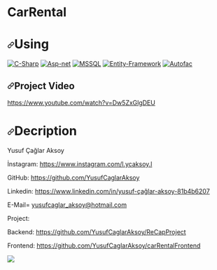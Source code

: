 # CarRental

<h1><a id="user-content-using" class="anchor" aria-hidden="true" href="#using"><svg class="octicon octicon-link" viewBox="0 0 16 16" version="1.1" width="16" height="16" aria-hidden="true"><path fill-rule="evenodd" d="M7.775 3.275a.75.75 0 001.06 1.06l1.25-1.25a2 2 0 112.83 2.83l-2.5 2.5a2 2 0 01-2.83 0 .75.75 0 00-1.06 1.06 3.5 3.5 0 004.95 0l2.5-2.5a3.5 3.5 0 00-4.95-4.95l-1.25 1.25zm-4.69 9.64a2 2 0 010-2.83l2.5-2.5a2 2 0 012.83 0 .75.75 0 001.06-1.06 3.5 3.5 0 00-4.95 0l-2.5 2.5a3.5 3.5 0 004.95 4.95l1.25-1.25a.75.75 0 00-1.06-1.06l-1.25 1.25a2 2 0 01-2.83 0z"></path></svg></a>Using</h1>

<p><a href="https://docs.microsoft.com/en-us/dotnet/csharp/" rel="nofollow"><img src="https://camo.githubusercontent.com/dd433625a6e00049c26f08143705ff9e32d5da44f503f1be133664b11e37e34b/68747470733a2f2f696d672e736869656c64732e696f2f62616467652f432532332d3233393132303f7374796c653d666f722d7468652d6261646765266c6f676f3d632d7368617270266c6f676f436f6c6f723d7768697465" alt="C-Sharp" data-canonical-src="https://img.shields.io/badge/C%23-239120?style=for-the-badge&amp;logo=c-sharp&amp;logoColor=white" style="max-width:100%;"></a>
<a href="https://dotnet.microsoft.com/apps/aspnet" rel="nofollow"><img src="https://camo.githubusercontent.com/d2eedef86b5c7700ce36b271700d22a225ed80deb882f1bc627b0b1d3543dd3f/68747470733a2f2f696d672e736869656c64732e696f2f62616467652f4153502e4e45542d3543324439313f7374796c653d666f722d7468652d6261646765266c6f676f3d2e6e6574266c6f676f436f6c6f723d7768697465" alt="Asp-net" data-canonical-src="https://img.shields.io/badge/ASP.NET-5C2D91?style=for-the-badge&amp;logo=.net&amp;logoColor=white" style="max-width:100%;"></a>
<a href="https://www.microsoft.com/en-us/sql-server/sql-server-2019?rtc=2" rel="nofollow"><img src="https://camo.githubusercontent.com/4c4e18333e9f48e9f6f4190e08dee3957c75b531a2bb78e9bfe33cbdcf99cdd4/68747470733a2f2f696d672e736869656c64732e696f2f62616467652f4d5353514c2d3030343838303f7374796c653d666f722d7468652d6261646765266c6f676f3d6d6963726f736f66742d73716c2d736572766572266c6f676f436f6c6f723d7768697465" alt="MSSQL" data-canonical-src="https://img.shields.io/badge/MSSQL-004880?style=for-the-badge&amp;logo=microsoft-sql-server&amp;logoColor=white" style="max-width:100%;"></a>
<a href="https://docs.microsoft.com/en-us/ef/" rel="nofollow"><img src="https://camo.githubusercontent.com/1d5fe1015065a89592443eb419d5974655ffbe17c2d9a1e51c73bd0ad9a357ba/68747470733a2f2f696d672e736869656c64732e696f2f62616467652f456e746974792532304672616d65776f726b2d3030343838303f7374796c653d666f722d7468652d6261646765266c6f676f3d6e75676574266c6f676f436f6c6f723d7768697465" alt="Entity-Framework" data-canonical-src="https://img.shields.io/badge/Entity%20Framework-004880?style=for-the-badge&amp;logo=nuget&amp;logoColor=white" style="max-width:100%;"></a>
<a href="https://autofac.org/" rel="nofollow"><img src="https://camo.githubusercontent.com/660a4e0e53571f8f593a56df74573cb8f09777268a87305057363a9b38a3dd59/68747470733a2f2f696d672e736869656c64732e696f2f62616467652f4175746f6661632d3030343838303f7374796c653d666f722d7468652d6261646765266c6f676f3d6e75676574266c6f676f436f6c6f723d7768697465" alt="Autofac" data-canonical-src="https://img.shields.io/badge/Autofac-004880?style=for-the-badge&amp;logo=nuget&amp;logoColor=white" style="max-width:100%;"></a></p>

<h2><a id="user-content-projects-youtube-video-" class="anchor" aria-hidden="true" href="#projects-youtube-video-"><svg class="octicon octicon-link" viewBox="0 0 16 16" version="1.1" width="16" height="16" aria-hidden="true"><path fill-rule="evenodd" d="M7.775 3.275a.75.75 0 001.06 1.06l1.25-1.25a2 2 0 112.83 2.83l-2.5 2.5a2 2 0 01-2.83 0 .75.75 0 00-1.06 1.06 3.5 3.5 0 004.95 0l2.5-2.5a3.5 3.5 0 00-4.95-4.95l-1.25 1.25zm-4.69 9.64a2 2 0 010-2.83l2.5-2.5a2 2 0 012.83 0 .75.75 0 001.06-1.06 3.5 3.5 0 00-4.95 0l-2.5 2.5a3.5 3.5 0 004.95 4.95l1.25-1.25a.75.75 0 00-1.06-1.06l-1.25 1.25a2 2 0 01-2.83 0z"></path></svg></a>Project Video</h2>

https://www.youtube.com/watch?v=Dw5ZxGlgDEU

<h1><a id="user-content-using" class="anchor" aria-hidden="true" href="#using"><svg class="octicon octicon-link" viewBox="0 0 16 16" version="1.1" width="16" height="16" aria-hidden="true"><path fill-rule="evenodd" d="M7.775 3.275a.75.75 0 001.06 1.06l1.25-1.25a2 2 0 112.83 2.83l-2.5 2.5a2 2 0 01-2.83 0 .75.75 0 00-1.06 1.06 3.5 3.5 0 004.95 0l2.5-2.5a3.5 3.5 0 00-4.95-4.95l-1.25 1.25zm-4.69 9.64a2 2 0 010-2.83l2.5-2.5a2 2 0 012.83 0 .75.75 0 001.06-1.06 3.5 3.5 0 00-4.95 0l-2.5 2.5a3.5 3.5 0 004.95 4.95l1.25-1.25a.75.75 0 00-1.06-1.06l-1.25 1.25a2 2 0 01-2.83 0z"></path></svg></a>Decription</h1>

Yusuf Çağlar Aksoy


İnstagram: https://www.instagram.com/l.ycaksoy.l

GitHub: https://github.com/YusufCaglarAksoy

Linkedin: https://www.linkedin.com/in/yusuf-çağlar-aksoy-81b4b6207

E-Mail= yusufcaglar_aksoy@hotmail.com



Project:

Backend: https://github.com/YusufCaglarAksoy/ReCapProject

Frontend: https://github.com/YusufCaglarAksoy/carRentalFrontend

<img src="https://i.resmim.net/1h54M.png">

